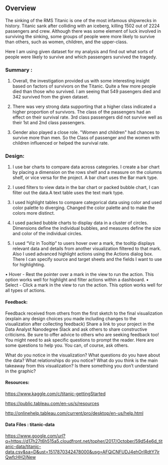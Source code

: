 


## Overview
The sinking of the RMS Titanic is one of the most infamous shipwrecks in history. Titanic sank after colliding with an iceberg,
killing 1502 out of 2224 passengers and crew. Although there was some element of luck involved in surviving the sinking, some groups of
people were more likely to survive than others, such as women, children, and the upper-class.

Here I am using given dataset for my analysis and find out what sorts of people were likely to survive and which passengers survived
the tragedy.

### Summary :
1.	Overall, the investigation provided us with some interesting insight based on factors of survivors on the Titanic. 
Quite a few more people died than those who survived. I am seeing that 549 pasengers died and 342 survived from the given dataset.

2.	There was very strong data supporting that a higher class indicated a higher proportion of survivors. The class of the passengers
had an effect on their survival rate. 3rd class passengers did not survive well as their 1st and 2nd class passengers.

3.	Gender also played a close role. "Women and children" had chances to survive more than men. So the Class of passenger and the women
with children influenced or helped the survival rate.

### Design: 

1. I use bar charts to compare data across categories. I create a bar chart by placing a dimension on the rows shelf and a measure on the columns shelf, or vice versa for the project. A bar chart uses the Bar mark type.

2. I used filters to view data in the bar chart or packed bubble chart, I can filter out the data.A text table uses the text mark type. 

3. I used highlight tables to compare categorical data using color and used color palette to diverging. Changed the color palette and to make the colors more distinct.

4. I used packed bubble charts to display data in a cluster of circles. Dimensions define the individual bubbles, and measures define the size and color of the individual circles.

5. I used “Viz in Tooltip” to users hover over a mark, the tooltip displays relevant data and details from another visualization filtered to that mark. Also I used advanced highlight actions using the Actions dialog box. There I can specify source and target sheets and the fields I want to use for highlighting. 

•	Hover - Rest the pointer over a mark in the view to run the action. This option works well for highlight and filter actions within a dashboard.
•	Select - Click a mark in the view to run the action. This option works well for all types of actions.

#### Feedback:

Feedback received from others from the first sketch to the final visualization (explain any design choices you made including changes to the visualization after collecting feedback)
Share a link to your project in the Data Analyst Nanodegree Slack and ask others to share constructive criticisms. Be sure to offer
advice to others who are seeking feedback too!
You might need to ask specific questions to prompt the reader. Here are some questions to help you. You can, of course, ask others.

What do you notice in the visualization?
What questions do you have about the data?
What relationships do you notice?
What do you think is the main takeaway from this visualization?
Is there something you don’t understand in the graphic?

####	Resources: 

https://www.kaggle.com/c/titanic-gettingStarted

https://public.tableau.com/en-us/s/resources

http://onlinehelp.tableau.com/current/pro/desktop/en-us/help.html

#### Data Files : titanic-data
https://www.google.com/url?q=https://d17h27t6h515a5.cloudfront.net/topher/2017/October/59d54e6d_titanic-data/titanic-data.csv&sa=D&ust=1517870342478000&usg=AFQjCNFUDJ4ehOrIRdtY7irQwfcHH2jNew



